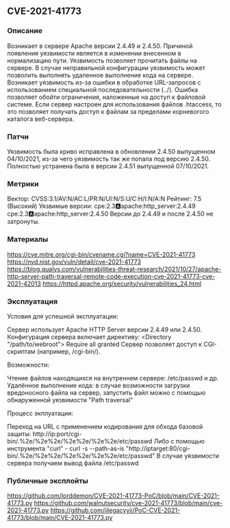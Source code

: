 CVE-2021-41773
--
### Описание

Возникает в сервере Apache версии 2.4.49 и 2.4.50. Причиной появления уязвимости является в изменении внесенном в нормализацию пути. Уязвимость позволяет прочитать файлы на сервере. В случае неправильной конфигурации уязвимость может позволить выполнять удаленное выполнение кода на сервере. Возникает уязвимость из-за ошибки в обработке URL-запросов с использованием специальной последовательности (../). Ошибка позволяет обойти ограничения, наложенные на доступ к файловой системе. Если сервер настроен для использования файлов .htaccess, то это позволяет получать доступ к файлам за пределами корневогого каталога веб-сервера.

### Патчи

Уязвимость была криво исправлена в обновлении 2.4.50 выпущенном 04/10/2021, из-за чего уязвимость так же попала под версию 2.4.50. Полностью устранена была в версии 2.4.51 выпущенной 07/10/2021.

### Метрики 

Вектор: CVSS:3.1/AV:N/AC:L/PR:N/UI:N/S:U/C:H/I:N/A:N
Рейтинг: 7.5 (Высокий)
Уязвимые версии: cpe:2.3:a:apache:http_server:2.4.49 cpe:2.3:a:apache:http_server:2.4.50
Версии до 2.4.49 и после 2.4.50 не затронуты.

### Материалы

https://cve.mitre.org/cgi-bin/cvename.cgi?name=CVE-2021-41773
https://nvd.nist.gov/vuln/detail/cve-2021-41773
https://blog.qualys.com/vulnerabilities-threat-research/2021/10/27/apache-http-server-path-traversal-remote-code-execution-cve-2021-41773-cve-2021-42013
https://httpd.apache.org/security/vulnerabilities_24.html

### Эксплуатация

Условия для успешной эксплуатации:

Сервер использует Apache HTTP Server версии 2.4.49 или 2.4.50.
Конфигурация сервера включает директиву: 
<Directory "/path/to/webroot">
    Require all granted
</Directory>
Сервер позволяет доступ к CGI-скриптам (например, /cgi-bin/).

Возможности:

Чтение файлов находящихся на внутреннем сервере: /etc/passwd и др.
Удалённое выполнение кода: в случае возможности загрузки вредоносного файла на сервер, запустить файл можно с помощью обнаруженной уязвимости "Path traversal"

Процесс экплуатации:

Переход на URL с применением кодирования для обхода базовой защиты: http://ip:port/cgi-bin/.%2e/%2e%2e/%2e%2e/%2e%2e/etc/passwd
Либо с помощью инструмента "curl" - curl -s --path-as-is "http://iptarget:80/cgi-bin/.%2e/%2e%2e/%2e%2e/%2e%2e/etc/passwd"
В случае уязвимости сервера получаем вывод файла /etc/passwd

### Публичные эксплойты

https://github.com/lorddemon/CVE-2021-41773-PoC/blob/main/CVE-2021-41773.py
https://github.com/walnutsecurity/cve-2021-41773/blob/main/cve-2021-41773.py
https://github.com/iilegacyyii/PoC-CVE-2021-41773/blob/main/CVE-2021-41773.py
